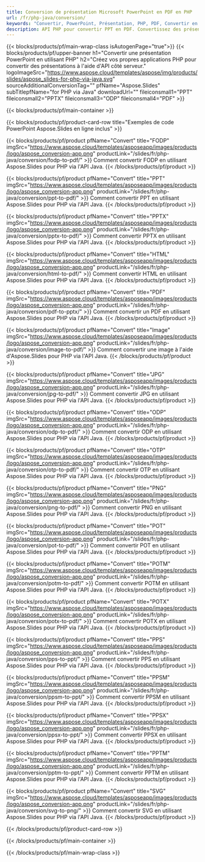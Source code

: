 ```yaml
---
title: Conversion de présentation Microsoft PowerPoint en PDF en PHP
url: /fr/php-java/conversion/
keywords: "Convertir, PowerPoint, Présentation, PHP, PDF, Convertir en PDF, PPT en PDF"
description: API PHP pour convertir PPT en PDF. Convertissez des présentations en JPG, PNG et autres formats en PHP.
---
```


{{< blocks/products/pf/main-wrap-class isAutogenPage="true">}}
{{< blocks/products/pf/upper-banner h1="Convertir une présentation PowerPoint en utilisant PHP" h2="Créez vos propres applications PHP pour convertir des présentations à l'aide d'API côté serveur." logoImageSrc="https://www.aspose.cloud/templates/aspose/img/products/slides/aspose_slides-for-php-via-java.svg" sourceAdditionalConversionTag="" pfName="Aspose.Slides" subTitlepfName="for PHP via Java" downloadUrl="" fileiconsmall1="PPT" fileiconsmall2="PPTX" fileiconsmall3="ODP" fileiconsmall4="PDF" >}}

{{< blocks/products/pf/main-container >}}

{{< blocks/products/pf/product-card-row title="Exemples de code PowerPoint Aspose.Slides en ligne inclus" >}}

{{< blocks/products/pf/product pfName="Convert" title="FODP" imgSrc="https://www.aspose.cloud/templates/asposeapp/images/products/logo/aspose_conversion-app.png" productLink="/slides/fr/php-java/conversion/fodp-to-pdf/" >}}
Comment convertir FODP en utilisant Aspose.Slides pour PHP via l'API Java.
{{< /blocks/products/pf/product >}}

{{< blocks/products/pf/product pfName="Convert" title="PPT" imgSrc="https://www.aspose.cloud/templates/asposeapp/images/products/logo/aspose_conversion-app.png" productLink="/slides/fr/php-java/conversion/ppt-to-pdf/" >}}
Comment convertir PPT en utilisant Aspose.Slides pour PHP via l'API Java.
{{< /blocks/products/pf/product >}}

{{< blocks/products/pf/product pfName="Convert" title="PPTX" imgSrc="https://www.aspose.cloud/templates/asposeapp/images/products/logo/aspose_conversion-app.png" productLink="/slides/fr/php-java/conversion/pptx-to-pdf/" >}}
Comment convertir PPTX en utilisant Aspose.Slides pour PHP via l'API Java.
{{< /blocks/products/pf/product >}}

{{< blocks/products/pf/product pfName="Convert" title="HTML" imgSrc="https://www.aspose.cloud/templates/asposeapp/images/products/logo/aspose_conversion-app.png" productLink="/slides/fr/php-java/conversion/html-to-pdf/" >}}
Comment convertir HTML en utilisant Aspose.Slides pour PHP via l'API Java.
{{< /blocks/products/pf/product >}}

{{< blocks/products/pf/product pfName="Convert" title="PDF" imgSrc="https://www.aspose.cloud/templates/asposeapp/images/products/logo/aspose_conversion-app.png" productLink="/slides/fr/php-java/conversion/pdf-to-pptx/" >}}
Comment convertir un PDF en utilisant Aspose.Slides pour PHP via l'API Java.
{{< /blocks/products/pf/product >}}

{{< blocks/products/pf/product pfName="Convert" title="Image" imgSrc="https://www.aspose.cloud/templates/asposeapp/images/products/logo/aspose_conversion-app.png" productLink="/slides/fr/php-java/conversion/image-to-pdf/" >}}
Comment convertir une image à l'aide d'Aspose.Slides pour PHP via l'API Java.
{{< /blocks/products/pf/product >}}

{{< blocks/products/pf/product pfName="Convert" title="JPG" imgSrc="https://www.aspose.cloud/templates/asposeapp/images/products/logo/aspose_conversion-app.png" productLink="/slides/fr/php-java/conversion/jpg-to-pdf/" >}}
Comment convertir JPG en utilisant Aspose.Slides pour PHP via l'API Java.
{{< /blocks/products/pf/product >}}

{{< blocks/products/pf/product pfName="Convert" title="ODP" imgSrc="https://www.aspose.cloud/templates/asposeapp/images/products/logo/aspose_conversion-app.png" productLink="/slides/fr/php-java/conversion/odp-to-pdf/" >}}
Comment convertir ODP en utilisant Aspose.Slides pour PHP via l'API Java.
{{< /blocks/products/pf/product >}}

{{< blocks/products/pf/product pfName="Convert" title="OTP" imgSrc="https://www.aspose.cloud/templates/asposeapp/images/products/logo/aspose_conversion-app.png" productLink="/slides/fr/php-java/conversion/otp-to-pdf/" >}}
Comment convertir OTP en utilisant Aspose.Slides pour PHP via l'API Java.
{{< /blocks/products/pf/product >}}

{{< blocks/products/pf/product pfName="Convert" title="PNG" imgSrc="https://www.aspose.cloud/templates/asposeapp/images/products/logo/aspose_conversion-app.png" productLink="/slides/fr/php-java/conversion/png-to-pdf/" >}}
Comment convertir PNG en utilisant Aspose.Slides pour PHP via l'API Java.
{{< /blocks/products/pf/product >}}

{{< blocks/products/pf/product pfName="Convert" title="POT" imgSrc="https://www.aspose.cloud/templates/asposeapp/images/products/logo/aspose_conversion-app.png" productLink="/slides/fr/php-java/conversion/pot-to-pdf/" >}}
Comment convertir POT en utilisant Aspose.Slides pour PHP via l'API Java.
{{< /blocks/products/pf/product >}}

{{< blocks/products/pf/product pfName="Convert" title="POTM" imgSrc="https://www.aspose.cloud/templates/asposeapp/images/products/logo/aspose_conversion-app.png" productLink="/slides/fr/php-java/conversion/potm-to-pdf/" >}}
Comment convertir POTM en utilisant Aspose.Slides pour PHP via l'API Java.
{{< /blocks/products/pf/product >}}

{{< blocks/products/pf/product pfName="Convert" title="POTX" imgSrc="https://www.aspose.cloud/templates/asposeapp/images/products/logo/aspose_conversion-app.png" productLink="/slides/fr/php-java/conversion/potx-to-pdf/" >}}
Comment convertir POTX en utilisant Aspose.Slides pour PHP via l'API Java.
{{< /blocks/products/pf/product >}}

{{< blocks/products/pf/product pfName="Convert" title="PPS" imgSrc="https://www.aspose.cloud/templates/asposeapp/images/products/logo/aspose_conversion-app.png" productLink="/slides/fr/php-java/conversion/pps-to-ppt/" >}}
Comment convertir PPS en utilisant Aspose.Slides pour PHP via l'API Java.
{{< /blocks/products/pf/product >}}

{{< blocks/products/pf/product pfName="Convert" title="PPSM" imgSrc="https://www.aspose.cloud/templates/asposeapp/images/products/logo/aspose_conversion-app.png" productLink="/slides/fr/php-java/conversion/ppsm-to-ppt/" >}}
Comment convertir PPSM en utilisant Aspose.Slides pour PHP via l'API Java.
{{< /blocks/products/pf/product >}}

{{< blocks/products/pf/product pfName="Convert" title="PPSX" imgSrc="https://www.aspose.cloud/templates/asposeapp/images/products/logo/aspose_conversion-app.png" productLink="/slides/fr/php-java/conversion/ppsx-to-ppt/" >}}
Comment convertir PPSX en utilisant Aspose.Slides pour PHP via l'API Java.
{{< /blocks/products/pf/product >}}

{{< blocks/products/pf/product pfName="Convert" title="PPTM" imgSrc="https://www.aspose.cloud/templates/asposeapp/images/products/logo/aspose_conversion-app.png" productLink="/slides/fr/php-java/conversion/pptm-to-ppt/" >}}
Comment convertir PPTM en utilisant Aspose.Slides pour PHP via l'API Java.
{{< /blocks/products/pf/product >}}

{{< blocks/products/pf/product pfName="Convert" title="SVG" imgSrc="https://www.aspose.cloud/templates/asposeapp/images/products/logo/aspose_conversion-app.png" productLink="/slides/fr/php-java/conversion/svg-to-png/" >}}
Comment convertir SVG en utilisant Aspose.Slides pour PHP via l'API Java.
{{< /blocks/products/pf/product >}}

{{< /blocks/products/pf/product-card-row >}}

{{< /blocks/products/pf/main-container >}}
    
{{< /blocks/products/pf/main-wrap-class >}}